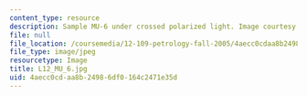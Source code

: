 ```yaml
---
content_type: resource
description: Sample MU-6 under crossed polarized light. Image courtesy of MIT OCW.
file: null
file_location: /coursemedia/12-109-petrology-fall-2005/4aecc0cdaa8b24986df0164c2471e35d_L12_MU_6.jpg
file_type: image/jpeg
resourcetype: Image
title: L12_MU_6.jpg
uid: 4aecc0cd-aa8b-2498-6df0-164c2471e35d
---
```

